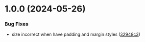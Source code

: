 # 1.0.0 (2024-05-26)


### Bug Fixes

* size incorrect when have padding and margin styles ([32948c3](https://github.com/wwf410918701/react-textarea-auto-witdth-height/commit/32948c3d2838061ee9b3bc4183233ca1a622a42f))
